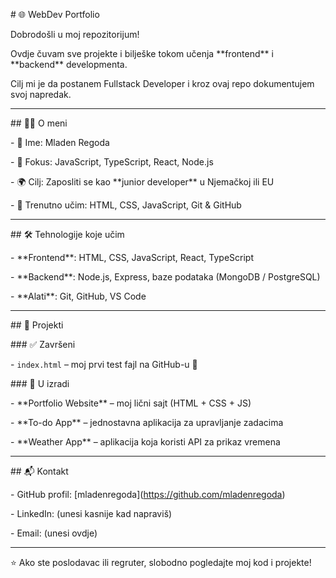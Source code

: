 \# 🌐 WebDev Portfolio



Dobrodošli u moj repozitorijum!  

Ovdje čuvam sve projekte i bilješke tokom učenja \*\*frontend\*\* i \*\*backend\*\* developmenta.  

Cilj mi je da postanem Fullstack Developer i kroz ovaj repo dokumentujem svoj napredak.



---



\## 👨‍💻 O meni

\- 🧑 Ime: Mladen Regoda  

\- 🎯 Fokus: JavaScript, TypeScript, React, Node.js  

\- 🌍 Cilj: Zaposliti se kao \*\*junior developer\*\* u Njemačkoj ili EU  

\- 📖 Trenutno učim: HTML, CSS, JavaScript, Git \& GitHub  



---



\## 🛠️ Tehnologije koje učim

\- \*\*Frontend\*\*: HTML, CSS, JavaScript, React, TypeScript  

\- \*\*Backend\*\*: Node.js, Express, baze podataka (MongoDB / PostgreSQL)  

\- \*\*Alati\*\*: Git, GitHub, VS Code  



---



\## 📂 Projekti

\### ✅ Završeni

\- `index.html` – moj prvi test fajl na GitHub-u 🎉  



\### 🚧 U izradi

\- \*\*Portfolio Website\*\* – moj lični sajt (HTML + CSS + JS)  

\- \*\*To-do App\*\* – jednostavna aplikacija za upravljanje zadacima  

\- \*\*Weather App\*\* – aplikacija koja koristi API za prikaz vremena  



---



\## 📬 Kontakt

\- GitHub profil: \[mladenregoda](https://github.com/mladenregoda)  

\- LinkedIn: (unesi kasnije kad napraviš)  

\- Email: (unesi ovdje)  



---



⭐ Ako ste poslodavac ili regruter, slobodno pogledajte moj kod i projekte!  



